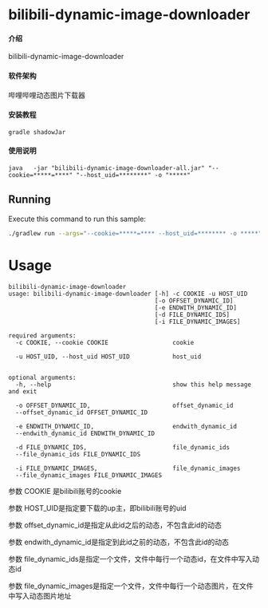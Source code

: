# bilibili-dynamic-image-downloader

#### 介绍

bilibili-dynamic-image-downloader

#### 软件架构

哔哩哔哩动态图片下载器

#### 安装教程

```shell
gradle shadowJar
```

#### 使用说明

```shell
java   -jar "bilibili-dynamic-image-downloader-all.jar" "--cookie=*****=****" "--host_uid=********" -o "*****"
```

## Running

Execute this command to run this sample:

```bash
./gradlew run --args="--cookie=*****=**** --host_uid=******** -o *****"
```

# Usage
```
bilibili-dynamic-image-downloader
usage: bilibili-dynamic-image-downloader [-h] -c COOKIE -u HOST_UID
                                         [-o OFFSET_DYNAMIC_ID]
                                         [-e ENDWITH_DYNAMIC_ID]
                                         [-d FILE_DYNAMIC_IDS]
                                         [-i FILE_DYNAMIC_IMAGES]

required arguments:
  -c COOKIE, --cookie COOKIE                  cookie

  -u HOST_UID, --host_uid HOST_UID            host_uid


optional arguments:
  -h, --help                                  show this help message and exit

  -o OFFSET_DYNAMIC_ID,                       offset_dynamic_id
  --offset_dynamic_id OFFSET_DYNAMIC_ID

  -e ENDWITH_DYNAMIC_ID,                      endwith_dynamic_id
  --endwith_dynamic_id ENDWITH_DYNAMIC_ID

  -d FILE_DYNAMIC_IDS,                        file_dynamic_ids
  --file_dynamic_ids FILE_DYNAMIC_IDS

  -i FILE_DYNAMIC_IMAGES,                     file_dynamic_images
  --file_dynamic_images FILE_DYNAMIC_IMAGES
```

参数 COOKIE 是bilibili账号的cookie

参数 HOST_UID是指定要下载的up主，即bilibili账号的uid

参数 offset_dynamic_id是指定从此id之后的动态，不包含此id的动态

参数 endwith_dynamic_id是指定到此id之前的动态，不包含此id的动态

参数 file_dynamic_ids是指定一个文件，文件中每行一个动态id，在文件中写入动态id

参数 file_dynamic_images是指定一个文件，文件中每行一个动态图片，在文件中写入动态图片地址
